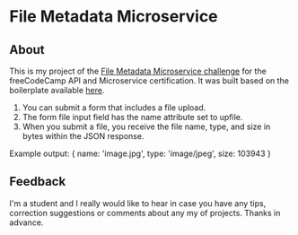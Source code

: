 # File Metadata Microservice

## About
This is my project of the [File Metadata Microservice challenge](https://www.freecodecamp.org/learn/apis-and-microservices/apis-and-microservices-projects/file-metadata-microservice) for the freeCodeCamp API and Microservice certification. It was built based on the boilerplate available [here](https://github.com/freeCodeCamp/boilerplate-project-filemetadata/).

1. You can submit a form that includes a file upload.
2. The form file input field has the name attribute set to upfile.
3. When you submit a file, you receive the file name, type, and size in bytes within the JSON response.

Example output:
{ name: 'image.jpg', type: 'image/jpeg', size: 103943 }

## Feedback
I'm a student and I really would like to hear in case you have any tips, correction suggestions or comments about any my of projects. Thanks in advance.
